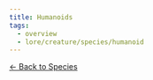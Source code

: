 ```yaml
---
title: Humanoids
tags:
  - overview
  - lore/creature/species/humanoid
---
```


[<- Back to Species](../index.md)
